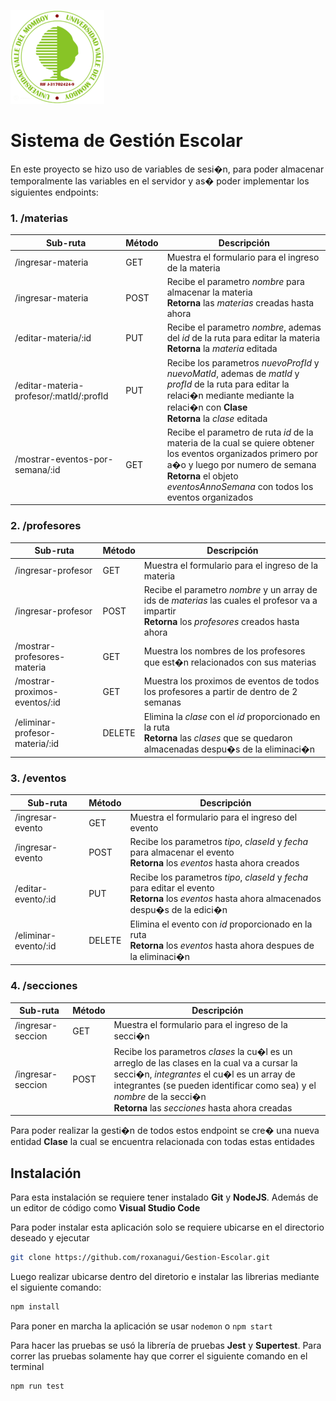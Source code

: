 ![Logo UVM](public/LOGOUVM.png)

# Sistema de Gestión Escolar
En este proyecto se hizo uso de variables de sesi�n, para poder almacenar temporalmente las variables en el servidor y as� poder implementar los siguientes endpoints: 

### 1. /materias

|Sub-ruta|Método|Descripción|
|---|---|---
|/ingresar-materia | GET | Muestra el formulario para el ingreso de la materia |
|/ingresar-materia | POST | Recibe el parametro _nombre_ para almacenar la materia <br> __Retorna__ las _materias_ creadas hasta ahora |
|/editar-materia/:id | PUT | Recibe el parametro _nombre_, ademas del _id_ de la ruta para editar la materia <br> __Retorna__ la _materia_ editada |
|/editar-materia-profesor/:matId/:profId | PUT | Recibe los parametros _nuevoProfId_ y _nuevoMatId_, ademas de _matId_ y _profId_ de la ruta para editar la relaci�n mediante mediante la relaci�n con __Clase__ <br> __Retorna__ la _clase_ editada |
|/mostrar-eventos-por-semana/:id | GET | Recibe el parametro de ruta _id_ de la materia de la cual se quiere obtener los eventos organizados primero por a�o y luego por numero de semana <br> __Retorna__ el objeto _eventosAnnoSemana_ con todos los eventos organizados |

### 2. /profesores

|Sub-ruta|Método|Descripción|
|---|---|---|
|/ingresar-profesor | GET | Muestra el formulario para el ingreso de la materia |
|/ingresar-profesor | POST | Recibe el parametro _nombre_ y un array de ids de _materias_ las cuales el profesor va a impartir <br> __Retorna__ los _profesores_ creados hasta ahora |
|/mostrar-profesores-materia | GET | Muestra los nombres de los profesores que est�n relacionados con sus materias  |
|/mostrar-proximos-eventos/:id | GET | Muestra los proximos de eventos de todos los profesores a partir de dentro de 2 semanas |
|/eliminar-profesor-materia/:id | DELETE | Elimina la _clase_ con el _id_ proporcionado en la ruta <br> __Retorna__ las _clases_ que se quedaron almacenadas despu�s de la eliminaci�n |

### 3. /eventos

|Sub-ruta|Método|Descripción|
|---|---|---|
|/ingresar-evento | GET | Muestra el formulario para el ingreso del evento |
|/ingresar-evento | POST | Recibe los parametros _tipo_, _claseId_ y _fecha_ para almacenar el evento <br> __Retorna__ los _eventos_ hasta ahora creados  |
|/editar-evento/:id | PUT | Recibe los parametros _tipo_, _claseId_ y _fecha_ para editar el evento <br> __Retorna__ los _eventos_ hasta ahora almacenados despu�s de la edici�n  |
|/eliminar-evento/:id | DELETE | Elimina el evento con _id_ proporcionado en la ruta <br> __Retorna__ los _eventos_ hasta ahora despues de la eliminaci�n |

### 4. /secciones

|Sub-ruta|Método|Descripción|
|---|---|---|
|/ingresar-seccion | GET | Muestra el formulario para el ingreso de la secci�n |
|/ingresar-seccion | POST | Recibe los parametros _clases_ la cu�l es un arreglo de las clases en la cual va a cursar la secci�n, _integrantes_ el cu�l es un array de integrantes (se pueden identificar como sea) y el _nombre_ de la secci�n <br> __Retorna__ las _secciones_ hasta ahora creadas  |

Para poder realizar la gesti�n de todos estos endpoint se cre� una nueva entidad __Clase__ la cual se encuentra relacionada con todas estas entidades

## Instalación

Para esta instalación se requiere tener instalado __Git__ y __NodeJS__. Además de un editor de código como __Visual Studio Code__

Para poder instalar esta aplicación solo se requiere ubicarse en el directorio deseado y ejecutar 

```bash
git clone https://github.com/roxanagui/Gestion-Escolar.git
```

Luego realizar ubicarse dentro del diretorio e instalar las librerias mediante el siguiente comando:

```bash
npm install
```

Para poner en marcha la aplicación se usar <code>nodemon</code> o <code>npm start</code>

Para hacer las pruebas se usó la librería de pruebas __Jest__ y __Supertest__. Para correr las pruebas solamente hay que correr el siguiente comando en el terminal

```bash
npm run test
```
